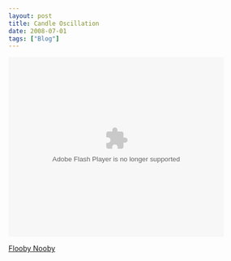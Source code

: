 ```yaml
---
layout: post
title: Candle Oscillation
date: 2008-07-01
tags: ["Blog"]
---
```


<object width="425" height="355" id="FiveminPlayer"><param name="allowfullscreen" value="true" /><param name="allowScriptAccess" value="always" /><param name="movie" value="" /><embed src="http://www.5min.com/Embeded/9734043/" type="application/x-shockwave-flash" width="425" height="355" allowfullscreen="true" allowscriptaccess="always"></embed></object>  

[Flooby Nooby](http://floobynooby.blogspot.com/2008/07/candle-experiment.html)